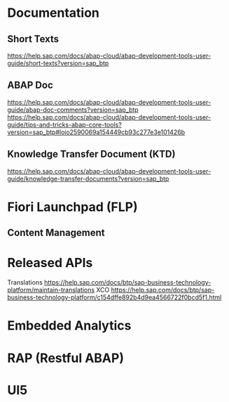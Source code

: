 # Documentation
## Short Texts
https://help.sap.com/docs/abap-cloud/abap-development-tools-user-guide/short-texts?version=sap_btp
## ABAP Doc
https://help.sap.com/docs/abap-cloud/abap-development-tools-user-guide/abap-doc-comments?version=sap_btp
https://help.sap.com/docs/abap-cloud/abap-development-tools-user-guide/tips-and-tricks-abap-core-tools?version=sap_btp#loio2590069a154449cb93c277e3e101426b
## Knowledge Transfer Document (KTD)
https://help.sap.com/docs/abap-cloud/abap-development-tools-user-guide/knowledge-transfer-documents?version=sap_btp

# Fiori Launchpad (FLP)

## Content Management

# Released APIs
Translations
https://help.sap.com/docs/btp/sap-business-technology-platform/maintain-translations
XCO
https://help.sap.com/docs/btp/sap-business-technology-platform/c154dffe892b4d9ea4566722f0bcd5f1.html

# Embedded Analytics

# RAP (Restful ABAP)

# UI5
